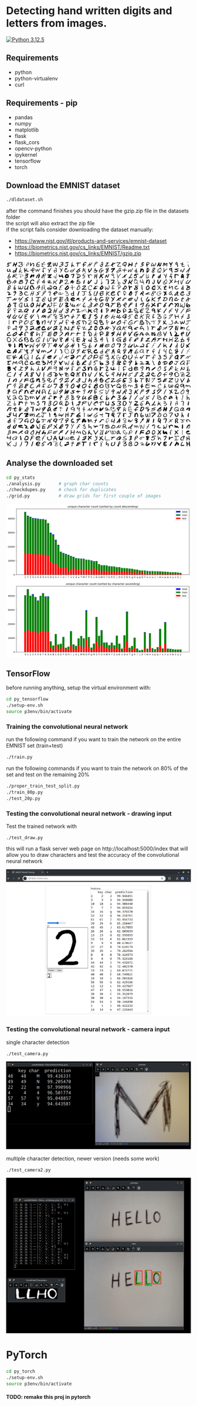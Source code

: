 # Detecting hand written digits and letters from images.

[![Python 3.12.5](https://img.shields.io/badge/Python-3.12.5-yellow.svg)](http://www.python.org/download/)

## Requirements
* python
* python-virtualenv
* curl

## Requirements - pip
* pandas
* numpy
* matplotlib
* flask
* flask_cors
* opencv-python
* ipykernel
* tensorflow
* torch

## Download the EMNIST dataset

```sh
./dldataset.sh
```
after the command finishes you should have the gzip.zip file in the datasets folder
<br>
the script will also extract the zip file
<br>
if the script fails consider downloading the dataset manually:
- https://www.nist.gov/itl/products-and-services/emnist-dataset
- https://biometrics.nist.gov/cs_links/EMNIST/Readme.txt
- https://biometrics.nist.gov/cs_links/EMNIST/gzip.zip

![example chars image 3](py_stats/grid3.png "grid3")

## Analyse the downloaded set
```sh
cd py_stats
./analysis.py       # graph char counts
./checkdupes.py     # check for duplicates
./grid.py           # draw grids for first couple of images
```
![char count image](py_stats/dataset_unqiue_count_all.png "character count")


## TensorFlow
before running anything, setup the virtual environment with:
```sh
cd py_tensorflow
./setup-env.sh
source p3env/bin/activate
```

### Training the convolutional neural network
run the following command if you want to train the network on the entire EMNIST set (train+test)
```sh
./train.py
```

run the following commands if you want to train the network on 80% of the set
and test on the remaining 20%
```sh
./proper_train_test_split.py
./train_80p.py
./test_20p.py
```

### Testing the convolutional neural network - drawing input

Test the trained network with
```
./test_draw.py
```
this will run a flask server web page on 
http://localhost:5000/index
that will allow you to draw characters and test the accuracy of the convolutional neural network

![draw test image](images/test_draw.png "draw test")

### Testing the convolutional neural network - camera input

single character detection
```
./test_camera.py
```
![camera test image](images/test_camera.png "camera test")

multiple character detection, newer version (needs some work)
```
./test_camera2.py
```
![camera2 test image](images/test_camera2.png "camera2 test")

# PyTorch
```sh
cd py_torch
./setup-env.sh
source p3env/bin/activate
```
#### TODO: remake this proj in pytorch
